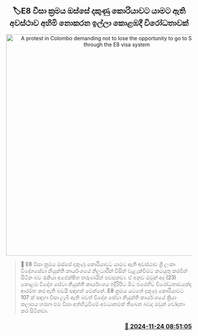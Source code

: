 <p align='center'><b><h2 align='center' title='A protest in Colombo demanding not to lose the opportunity to go to South Korea through the E8 visa system'>🏷E8 වීසා ක්‍රමය ඔස්සේ දකුණු කොරියාවට යාමට ඇති අවස්ථාව අහිමි නොකරන ඉල්ලා කොළඹදී විරෝධතාවක්</h2></b></p>
<p align='center'><img src='https://helakuru.sgp1.cdn.digitaloceanspaces.com/esana/images/lib/e8-visa.jpg' width='600' alt='A protest in Colombo demanding not to lose the opportunity to go to South Korea through the E8 visa system'></p>

>📝 E8 වීසා ක්‍රමය ඔස්සේ දකුණු කොරියාවට යාමට ඇති අවස්ථාව ශ්‍රී ලංකා විදේශසේවා නියුක්ති කාර්යංශයේ නිලධාරීන් විසින් වැළැක්වීමට කටයුතු කරමින් සිටින බව රැකියා අපේක්ෂිත තරුණයින් පවසනවා.
ඒ අනුව ඔවුන් අද (23) කොළඹ විදේශ සේවා නියුක්ති කාර්යාංශ​ය ඉදිරිපිට මීට එරෙහිව විරෝධතාවයක්ද ආරම්භ කර ඇති බවයි සඳහන් වෙන්නේ.
E8 ක්‍රමය යටතේ දකුණු කොරියාවට 107 ක් සඳහා වීසා ලැබී ඇති බවත් විදේශ සේවා නියුක්ති කාර්යංශයේ ක්‍රියා කලාපය හරහා එම වීසා අත්හිටුවීමේ අවධානමක් තිබෙන බවද ඔවුන් චෝදනා කර සිටිනවා.


<h3 align='right'><a href='https://www.helakuru.lk/esana/p/105386/'>📅 2024-11-24 08:51:05</a></h3>
